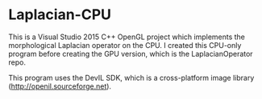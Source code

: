 # Laplacian-CPU
This is a Visual Studio 2015 C++ OpenGL project which implements the morphological Laplacian operator on the CPU.  I created this CPU-only program before creating the GPU version, which is the LaplacianOperator repo.

This program uses the DevIL SDK, which is a cross-platform image library (http://openil.sourceforge.net).

